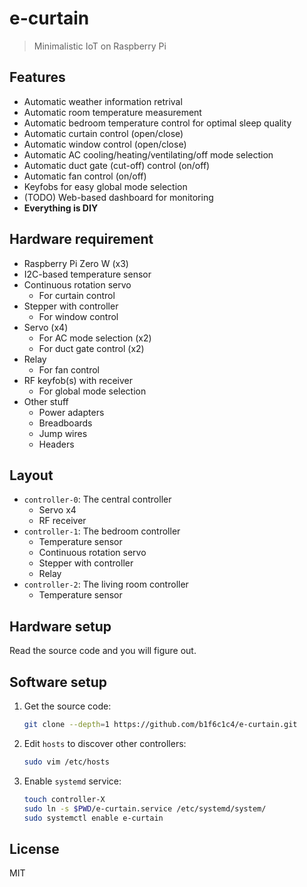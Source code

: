 # e-curtain

> Minimalistic IoT on Raspberry Pi

## Features

- Automatic weather information retrival
- Automatic room temperature measurement
- Automatic bedroom temperature control for optimal sleep quality
- Automatic curtain control (open/close)
- Automatic window control (open/close)
- Automatic AC cooling/heating/ventilating/off mode selection
- Automatic duct gate (cut-off) control (on/off)
- Automatic fan control (on/off)
- Keyfobs for easy global mode selection
- (TODO) Web-based dashboard for monitoring
- **Everything is DIY**

## Hardware requirement

- Raspberry Pi Zero W (x3)
- I2C-based temperature sensor
- Continuous rotation servo
    - For curtain control
- Stepper with controller
    - For window control
- Servo (x4)
    - For AC mode selection (x2)
    - For duct gate control (x2)
- Relay
    - For fan control
- RF keyfob(s) with receiver
    - For global mode selection
- Other stuff
    - Power adapters
    - Breadboards
    - Jump wires
    - Headers

## Layout

- `controller-0`: The central controller
    - Servo x4
    - RF receiver
- `controller-1`: The bedroom controller
    - Temperature sensor
    - Continuous rotation servo
    - Stepper with controller
    - Relay
- `controller-2`: The living room controller
    - Temperature sensor

## Hardware setup

Read the source code and you will figure out.

## Software setup

1. Get the source code:

    ```bash
    git clone --depth=1 https://github.com/b1f6c1c4/e-curtain.git
    ```

1. Edit `hosts` to discover other controllers:

    ```bash
    sudo vim /etc/hosts
    ```

1. Enable `systemd` service:

    ```bash
    touch controller-X
    sudo ln -s $PWD/e-curtain.service /etc/systemd/system/
    sudo systemctl enable e-curtain
    ```

## License

MIT
